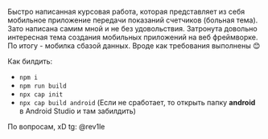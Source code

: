 Быстро написанная курсовая работа, которая представляет из себя  мобильное приложение передачи показаний счетчиков (больная тема).
Зато написана самим мной и не без удовольствия. Затронута довольно интересная тема создания мобильных приложений на веб фреймворке.
По итогу - мобилка сбазой данных. Вроде как требования выполнены 😊

Как билдить:
 - `npm i`
 - `npm run build`
 - `npx cap init`
 - `npx cap build android` (Если не сработает, то открыть папку **android** в Android Studio и там забилдить)

По вопросам, xD
tg: @rev1le
